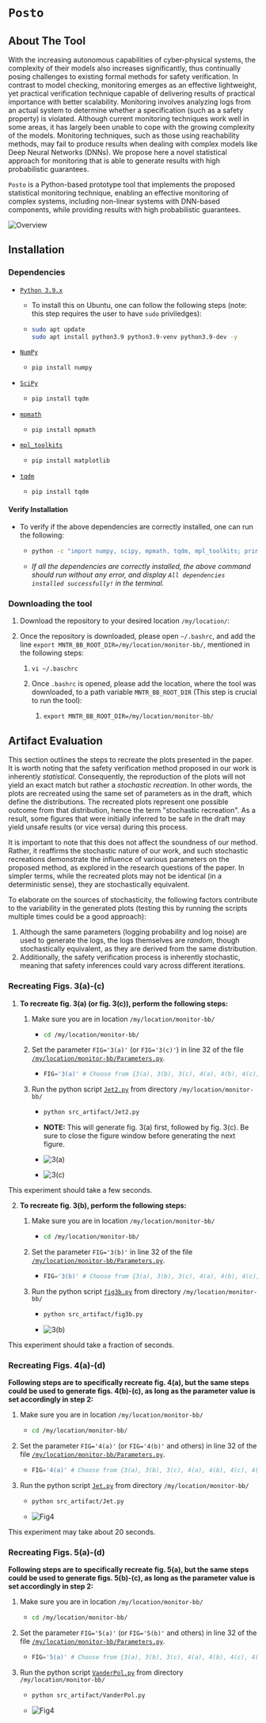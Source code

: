# `Posto` 
## About The Tool

With the increasing autonomous capabilities of cyber-physical systems, the complexity of their models also increases significantly, thus continually posing challenges to existing formal methods for safety verification. In contrast to model checking, monitoring emerges as an effective lightweight, yet practical verification technique capable of delivering results of practical importance with better scalability. Monitoring involves analyzing logs from an actual system to determine whether a specification (such as a safety property) is violated.  Although current monitoring techniques work well in some areas, it has largely been unable to cope with the growing complexity of the models. Monitoring techniques, such as those using reachability methods, may fail to produce results when dealing with complex models like Deep Neural Networks (DNNs). We propose here a novel statistical approach for monitoring that is able to generate results with high probabilistic guarantees. 

`Posto` is a Python-based prototype tool that implements the proposed statistical monitoring technique, enabling an effective monitoring of complex systems, including non-linear systems with DNN-based components, while providing results with high probabilistic guarantees.

![Overview](https://github.com/bineet-coderep/monitor-bb/blob/main/figs/Overview.png)


## Installation

### Dependencies

- [`Python 3.9.x`](https://www.python.org/)

  - To install this on Ubuntu, one can follow the following steps (note: this step requires the user to have `sudo` priviledges):

  - ```bash
    sudo apt update
    sudo apt install python3.9 python3.9-venv python3.9-dev -y
    ```

- [`NumPy`](https://numpy.org/)

  - ```bash
    pip install numpy
    ```

- [`SciPy`](https://scipy.org/)

  - ```bash
    pip install tqdm
    ```

- [`mpmath`](https://mpmath.org/)

  - ```
    pip install mpmath
    ```

- [`mpl_toolkits`](https://matplotlib.org/2.2.2/mpl_toolkits/index.html)

  - ```bash
    pip install matplotlib
    ```

- [`tqdm`](https://pypi.org/project/tqdm/2.2.3/)

  - ```
    pip install tqdm
    ```


#### Verify Installation

* To verify if the above dependencies are correctly installed, one can run the following:

  * ```bash
    python -c "import numpy, scipy, mpmath, tqdm, mpl_toolkits; print('All dependencies installed successfully!')"
    ```

  * _If all the dependencies are correctly installed, the above command should run without any error, and display `All dependencies installed successfully!` in the terminal._

### Downloading the tool

1. Download the repository to your desired location `/my/location/`:

2. Once the repository is downloaded, please open `~/.bashrc`, and add the line `export MNTR_BB_ROOT_DIR=/my/location/monitor-bb/`, mentioned in the following steps:

   1. ```shell
      vi ~/.baschrc
      ```

   2. Once `.bashrc` is opened, please add the location, where the tool was downloaded, to a path variable `MNTR_BB_ROOT_DIR` (This step is crucial to run the tool):

      1. ```shell
         export MNTR_BB_ROOT_DIR=/my/location/monitor-bb/
         ```

## Artifact Evaluation

This section outlines the steps to recreate the plots presented in the paper. It is worth noting that the safety verification method proposed in our work is inherently _statistical_. Consequently, the reproduction of the plots will not yield an exact match but rather a _stochastic recreation_. In other words, the plots are recreated using the same set of parameters as in the draft, which define the distributions. The recreated plots represent one possible outcome from that distribution, hence the term "stochastic recreation". As a result, some figures that were initially inferred to be safe in the draft may yield unsafe results (or vice versa) during this process.

It is important to note that this does not affect the soundness of our method. Rather, it reaffirms the stochastic nature of our work, and such stochastic recreations demonstrate the influence of various parameters on the proposed method, as explored in the research questions of the paper. In simpler terms, while the recreated plots may not be identical (in a deterministic sense), they are stochastically equivalent.

To elaborate on the sources of stochasticity, the following factors contribute to the variability in the generated plots (testing this by running the scripts multiple times could be a good approach):

1. Although the same parameters (logging probability and log noise) are used to generate the logs, the logs themselves are _random_, though stochastically equivalent, as they are derived from the same distribution.
2. Additionally, the safety verification process is inherently stochastic, meaning that safety inferences could vary across different iterations. 

### Recreating Figs. 3(a)-(c)

1. **To recreate fig. 3(a) (or fig. 3(c)), perform the following steps:**

   1. Make sure you are in location `/my/location/monitor-bb/`

      * ```bash
        cd /my/location/monitor-bb/
        ```

   2. Set the parameter `FIG='3(a)'` (or `FIG='3(c)'`) in line 32 of the file [`/my/location/monitor-bb/Parameters.py`](https://github.com/bineet-coderep/monitor-bb/blob/main/Parameters.py).

      * ```python
        FIG='3(a)' # Choose from {3(a), 3(b), 3(c), 4(a), 4(b), 4(c), 4(d), 5(a), 5(b), 5(c), 5(d)}
        ```

   3. Run the python script [`Jet2.py`](https://github.com/bineet-coderep/monitor-bb/blob/main/src_artifact/Jet2.py) from directory `/my/location/monitor-bb/`

      * ```bash
        python src_artifact/Jet2.py
        ```

      * **NOTE:** This will generate fig. 3(a) first, followed by fig. 3(c). Be sure to close the figure window before generating the next figure.

      * ![3(a)](https://github.com/bineet-coderep/monitor-bb/blob/main/figs/3(a).png)

      * ![3(c)](https://github.com/bineet-coderep/monitor-bb/blob/main/figs/3(c).png)

This experiment should take a few seconds.

2. **To recreate fig. 3(b), perform the following steps:**

   1. Make sure you are in location `/my/location/monitor-bb/`

      * ```bash
        cd /my/location/monitor-bb/
        ```

   2. Set the parameter `FIG='3(b)'` in line 32 of the file [`/my/location/monitor-bb/Parameters.py`](https://github.com/bineet-coderep/monitor-bb/blob/main/Parameters.py).

      * ```python
        FIG='3(b)' # Choose from {3(a), 3(b), 3(c), 4(a), 4(b), 4(c), 4(d), 5(a), 5(b), 5(c), 5(d)}
        ```

   3. Run the python script [`fig3b.py`](https://github.com/bineet-coderep/monitor-bb/blob/main/src_artifact/fig3b.py) from directory `/my/location/monitor-bb/`

      * ```bash
        python src_artifact/fig3b.py
        ```

      * ![3(b)](https://github.com/bineet-coderep/monitor-bb/blob/main/figs/3(b).png)

This experiment should take a fraction of seconds.

### Recreating Figs. 4(a)-(d)

**Following steps are to specifically recreate fig. 4(a), but the same steps could be used to generate figs. 4(b)-(c), as long as the parameter value is set accordingly in step 2:**

1. Make sure you are in location `/my/location/monitor-bb/`

   * ```bash
     cd /my/location/monitor-bb/
     ```

2. Set the parameter `FIG='4(a)'` (or `FIG='4(b)'` and others) in line 32 of the file [`/my/location/monitor-bb/Parameters.py`](https://github.com/bineet-coderep/monitor-bb/blob/main/Parameters.py).

   * ```python
     FIG='4(a)' # Choose from {3(a), 3(b), 3(c), 4(a), 4(b), 4(c), 4(d), 5(a), 5(b), 5(c), 5(d)}
     ```

3. Run the python script [`Jet.py`](https://github.com/bineet-coderep/monitor-bb/blob/main/src_artifact/Jet.py) from directory `/my/location/monitor-bb/`

   * ```bash
     python src_artifact/Jet.py
     ```

   * ![Fig4](https://github.com/bineet-coderep/monitor-bb/blob/main/figs/Fig4.png)
   

This experiment may take about 20 seconds.

### Recreating Figs. 5(a)-(d)

**Following steps are to specifically recreate fig. 5(a), but the same steps could be used to generate figs. 5(b)-(c), as long as the parameter value is set accordingly in step 2:**

1. Make sure you are in location `/my/location/monitor-bb/`

   * ```bash
     cd /my/location/monitor-bb/
     ```

2. Set the parameter `FIG='5(a)'` (or `FIG='5(b)'` and others) in line 32 of the file [`/my/location/monitor-bb/Parameters.py`](https://github.com/bineet-coderep/monitor-bb/blob/main/Parameters.py).

   * ```python
     FIG='5(a)' # Choose from {3(a), 3(b), 3(c), 4(a), 4(b), 4(c), 4(d), 5(a), 5(b), 5(c), 5(d)}
     ```

3. Run the python script [`VanderPol.py`](https://github.com/bineet-coderep/monitor-bb/blob/main/src_artifact/VanderPol.py) from directory `/my/location/monitor-bb/`

   * ```bash
     python src_artifact/VanderPol.py
     ```

   * ![Fig4](https://github.com/bineet-coderep/monitor-bb/blob/main/figs/Fig5.png)

   
